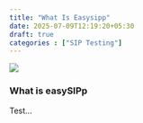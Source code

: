 ```yaml
---
title: "What Is Easysipp"
date: 2025-07-09T12:19:20+05:30
draft: true
categories : ["SIP Testing"]
---
```


![](https://images.unsplash.com/photo-1516638022313-53fa45a84c7f?ixid=MXwxMjA3fDB8MHxwaG90by1wYWdlfHx8fGVufDB8fHw%3D&ixlib=rb-1.2.1&auto=format&fit=crop&w=1050&q=80)
### What is easySIPp
Test...